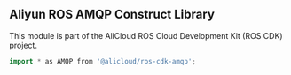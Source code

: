 ## Aliyun ROS AMQP Construct Library

This module is part of the AliCloud ROS Cloud Development Kit (ROS CDK) project.

```go
import * as AMQP from '@alicloud/ros-cdk-amqp';
```
